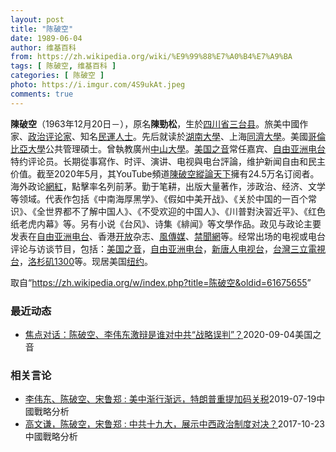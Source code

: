 ```yaml
---
layout: post
title: "陈破空"
date: 1989-06-04
author: 维基百科
from: https://zh.wikipedia.org/wiki/%E9%99%88%E7%A0%B4%E7%A9%BA
tags: [ 陈破空, 维基百科 ]
categories: [ 陈破空 ]
photo: https://i.imgur.com/4S9ukAt.jpeg
comments: true
---
```

<div class="mw-parser-output">

<p><b>陳破空</b>（1963年12月20日<span class="useeditintro" title="Template:BLP editintro">－</span>），原名<b>陳勁松</b>，生於<a href="/wiki/%E5%9B%9B%E5%B7%9D%E7%9C%81" title="四川省">四川省</a><a href="/wiki/%E4%B8%89%E5%8F%B0%E5%8E%BF" title="三台县">三台县</a>。旅美中國作家、<a href="/w/index.php?title=%E6%94%BF%E6%B2%BB%E8%AF%84%E8%AE%BA%E5%AE%B6&amp;action=edit&amp;redlink=1" class="new" title="政治评论家（页面不存在）">政治评论家</a>、知名<a href="/wiki/%E6%B0%91%E9%81%8B%E4%BA%BA%E5%A3%AB" class="mw-redirect" title="民運人士">民運人士</a>。先后就读於<a href="/wiki/%E6%B9%96%E5%8D%97%E5%A4%A7%E5%AD%A6" title="湖南大学">湖南大學</a>、上海<a href="/wiki/%E5%90%8C%E6%BF%9F%E5%A4%A7%E5%AD%B8" class="mw-redirect" title="同濟大學">同濟大學</a>。美國<a href="/wiki/%E5%93%A5%E5%80%AB%E6%AF%94%E4%BA%9E%E5%A4%A7%E5%AD%B8" class="mw-redirect" title="哥倫比亞大學">哥倫比亞大學</a>公共管理碩士。曾執教廣州<a href="/wiki/%E4%B8%AD%E5%B1%B1%E5%A4%A7%E5%AD%B8" class="mw-redirect" title="中山大學">中山大學</a>。<a href="/wiki/%E7%BE%8E%E5%9B%BD%E4%B9%8B%E9%9F%B3" title="美国之音">美国之音</a>常任嘉宾、<a href="/wiki/%E8%87%AA%E7%94%B1%E4%BA%9A%E6%B4%B2%E7%94%B5%E5%8F%B0" title="自由亚洲电台">自由亚洲电台</a>特约评论员。长期從事寫作、时评、演讲、电视與电台評論，维护新闻自由和民主价值。截至2020年5月，其YouTube頻道<a href="/w/index.php?title=%E9%99%B3%E7%A0%B4%E7%A9%BA%E7%B8%B1%E8%AB%96%E5%A4%A9%E4%B8%8B&amp;action=edit&amp;redlink=1" class="new" title="陳破空縱論天下（页面不存在）">陳破空縱論天下</a>擁有24.5万名订阅者。海外政论<a href="/wiki/%E7%B6%B2%E7%B4%85" class="mw-redirect" title="網紅">網紅</a>，點擊率名列前茅。勤于笔耕，出版大量著作，涉政治、经济、文学等领域。代表作包括《中南海厚黑学》、《假如中美开战》、《关於中国的一百个常识》、《全世界都不了解中国人》、《不受欢迎的中国人》、《川普對決習近平》、《红色纸老虎内幕》等。另有小说《台风》、诗集《緋闻》等文學作品。政见与政论主要发表在<a href="/wiki/%E8%87%AA%E7%94%B1%E4%BA%9A%E6%B4%B2%E7%94%B5%E5%8F%B0" title="自由亚洲电台">自由亚洲电台</a>、香港<a href="/wiki/%E9%96%8B%E6%94%BE" title="開放">开放</a>杂志、<a href="/wiki/%E9%A2%A8%E5%82%B3%E5%AA%92" title="風傳媒">風傳媒</a>、<a href="/w/index.php?title=%E7%A6%81%E8%81%9E%E7%B6%B2&amp;action=edit&amp;redlink=1" class="new" title="禁聞網（页面不存在）">禁聞網</a>等。经常出场的电视或电台评论与访谈节目，包括：<a href="/wiki/%E7%BE%8E%E5%9B%BD%E4%B9%8B%E9%9F%B3" title="美国之音">美国之音</a>，<a href="/wiki/%E8%87%AA%E7%94%B1%E4%BA%9A%E6%B4%B2%E7%94%B5%E5%8F%B0" title="自由亚洲电台">自由亚洲电台</a>，<a href="/wiki/%E6%96%B0%E5%94%90%E4%BA%BA%E7%94%B5%E8%A7%86%E5%8F%B0" class="mw-redirect" title="新唐人电视台">新唐人电视台</a>，<a href="/wiki/%E5%8F%B0%E7%81%A3" class="mw-redirect" title="台灣">台灣</a><a href="/wiki/%E4%B8%89%E7%AB%8B%E9%9B%BB%E8%A6%96%E5%8F%B0" class="mw-redirect" title="三立電視台">三立電視台</a>，<a href="/w/index.php?title=%E6%B4%9B%E6%9D%89%E7%9F%B61300&amp;action=edit&amp;redlink=1" class="new" title="洛杉矶1300（页面不存在）">洛杉矶1300</a>等。现居美国<a href="/wiki/%E7%BA%BD%E7%BA%A6" title="纽约">纽约</a>。
</p>
</div><noscript><img src="//zh.wikipedia.org/wiki/Special:CentralAutoLogin/start?type=1x1" alt="" title="" width="1" height="1" style="border: none; position: absolute;"></noscript>
<div class="printfooter">取自“<a dir="ltr" href="https://zh.wikipedia.org/w/index.php?title=陈破空&amp;oldid=61675655">https://zh.wikipedia.org/w/index.php?title=陈破空&amp;oldid=61675655</a>”</div><div id="recent-news"><h3>最近动态</h3><ul><li><a href="https://nodebe4.github.io/waimei/2020-09-04/%E7%84%A6%E7%82%B9%E5%AF%B9%E8%AF%9D-%E9%99%88%E7%A0%B4%E7%A9%BA-%E6%9D%8E%E4%BC%9F%E4%B8%9C%E6%BF%80%E8%BE%A9%E6%98%AF%E8%B0%81%E5%AF%B9%E4%B8%AD%E5%85%B1-%E6%88%98%E7%95%A5%E8%AF%AF%E5%88%A4" title="焦点对话：陈破空、李伟东激辩是谁对中共“战略误判”？—— Fri, 04 Sep 2020 13:56:00 GMT 焦点对话：陈破空、李伟东激辩是谁对中共“战略误判”？ 焦点对话：陈破空、李伟...">焦点对话：陈破空、李伟东激辩是谁对中共“战略误判”？</a><time>2020-09-04</time><a class="tag">美国之音</a></li>
</ul></div><div id="open-opinion"><h3>相关言论</h3><ul><li><a href="https://nodebe4.github.io/opinion/2019-07-19/%E6%9D%8E%E4%BC%9F%E4%B8%9C-%E9%99%88%E7%A0%B4%E7%A9%BA-%E5%AE%8B%E9%B2%81%E9%83%91-%E7%BE%8E%E4%B8%AD%E6%B8%90%E8%A1%8C%E6%B8%90%E8%BF%9C-%E7%89%B9%E6%9C%97%E6%99%AE%E9%87%8D%E6%8F%90%E5%8A%A0%E7%A0%81%E5%85%B3%E7%A8%8E/" title="">李伟东、陈破空、宋鲁郑 : 美中渐行渐远，特朗普重提加码关税</a><time>2019-07-19</time><a class="tag">中國戰略分析</a></li>
<li><a href="https://nodebe4.github.io/opinion/2017-10-23/%E9%AB%98%E6%96%87%E8%B0%A6-%E9%99%88%E7%A0%B4%E7%A9%BA-%E5%AE%8B%E9%B2%81%E9%83%91-%E4%B8%AD%E5%85%B1%E5%8D%81%E4%B9%9D%E5%A4%A7-%E5%B1%95%E7%A4%BA%E4%B8%AD%E8%A5%BF%E6%94%BF%E6%B2%BB%E5%88%B6%E5%BA%A6%E5%AF%B9%E5%86%B3/" title="高文谦，陈破空，宋鲁郑">高文谦，陈破空，宋鲁郑 : 中共十九大，展示中西政治制度对决？</a><time>2017-10-23</time><a class="tag">中國戰略分析</a></li>
</ul></div>